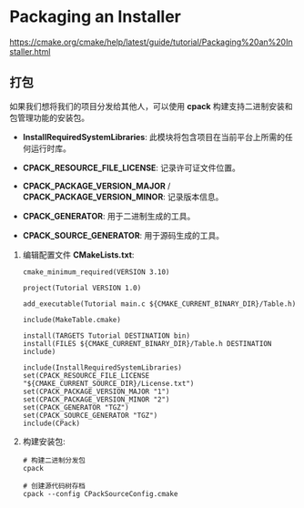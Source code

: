 # Packaging an Installer

https://cmake.org/cmake/help/latest/guide/tutorial/Packaging%20an%20Installer.html

## 打包

如果我们想将我们的项目分发给其他人，可以使用 **cpack** 构建支持二进制安装和包管理功能的安装包。

 - **InstallRequiredSystemLibraries**: 此模块将包含项目在当前平台上所需的任何运行时库。

 - **CPACK_RESOURCE_FILE_LICENSE**: 记录许可证文件位置。

 - **CPACK_PACKAGE_VERSION_MAJOR** / **CPACK_PACKAGE_VERSION_MINOR**: 记录版本信息。

 - **CPACK_GENERATOR**: 用于二进制生成的工具。

 - **CPACK_SOURCE_GENERATOR**: 用于源码生成的工具。

 1. 编辑配置文件 **CMakeLists.txt**:

    ```
    cmake_minimum_required(VERSION 3.10)

    project(Tutorial VERSION 1.0)

    add_executable(Tutorial main.c ${CMAKE_CURRENT_BINARY_DIR}/Table.h)

    include(MakeTable.cmake)

    install(TARGETS Tutorial DESTINATION bin)
    install(FILES ${CMAKE_CURRENT_BINARY_DIR}/Table.h DESTINATION include)

    include(InstallRequiredSystemLibraries)
    set(CPACK_RESOURCE_FILE_LICENSE "${CMAKE_CURRENT_SOURCE_DIR}/License.txt")
    set(CPACK_PACKAGE_VERSION_MAJOR "1")
    set(CPACK_PACKAGE_VERSION_MINOR "2")
    set(CPACK_GENERATOR "TGZ")
    set(CPACK_SOURCE_GENERATOR "TGZ")
    include(CPack)
    ```

 2. 构建安装包:

    ```
    # 构建二进制分发包
    cpack

    # 创建源代码树存档
    cpack --config CPackSourceConfig.cmake
    ```
